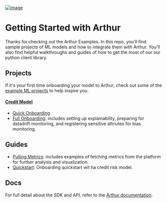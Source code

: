 [![image](https://static1.squarespace.com/static/5c2161df4cde7a0c1a70b37c/t/5c227d398a922d984e29518b/1587145309881/?format=300w)](https://arthur.ai)
# Getting Started with Arthur

Thanks for checking out the Arthur Examples. In this repo, you'll find sample projects of ML models and how to integrate them with Arthur. You'll also find helpful walkthroughs and guides of how to get the most of our our python client library.

## Projects
If it's your first time onboarding your model to Arthur, check out some of the [example ML projects](./example_projects) to help inspire you. 

#### [Credit Model](./example_projects/credit_risk/README.md)
 * [Quick Onboarding](./example_projects/credit_risk/src/onboard_quick.py)
 * [Full Onboarding](./example_projects/credit_risk/src/onboard_full.py): includes setting up explainability, preparing for datadrift monitoring, and registering sensitive attriutes for bias monitoring.


## Guides
* [Pulling Metrics](./SDK_examples/sdk_retrieve_metrics_and_data.ipynb): includes examples of fetching metrics from the platform for further analysis and visualization.
* [Quickstart](./example_projects/credit_risk/notebooks/Quickstart.ipynb): Onboarding quickstart wit ha credit risk model. 

## Docs
For full detail about the SDK and API, refer to the [Arthur documentation](docs.arthur.ai).